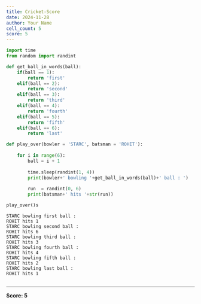 ```yaml
---
title: Cricket-Score
date: 2024-11-28
author: Your Name
cell_count: 5
score: 5
---
```


```python
import time
from random import randint
```


```python
def get_ball_in_words(ball):
    if(ball == 1):
        return 'first'
    elif(ball == 2):
        return 'second'
    elif(ball == 3):
        return 'third'
    elif(ball == 4):
        return 'fourth'
    elif(ball == 5):
        return 'fifth'
    elif(ball == 6):
        return 'last' 
```


```python
def play_over(bowler = 'STARC', batsman = 'ROHIT'):
    
    for i in range(6):       
        ball = i + 1
             
        time.sleep(randint(1, 4))
        print(bowler+' bowling '+get_ball_in_words(ball)+' ball : ')
        
        run  = randint(0, 6)
        print(batsman+' hits '+str(run))
```


```python
play_over()s
```

    STARC bowling first ball : 
    ROHIT hits 1
    STARC bowling second ball : 
    ROHIT hits 6
    STARC bowling third ball : 
    ROHIT hits 3
    STARC bowling fourth ball : 
    ROHIT hits 4
    STARC bowling fifth ball : 
    ROHIT hits 2
    STARC bowling last ball : 
    ROHIT hits 1



```python

```


---
**Score: 5**
